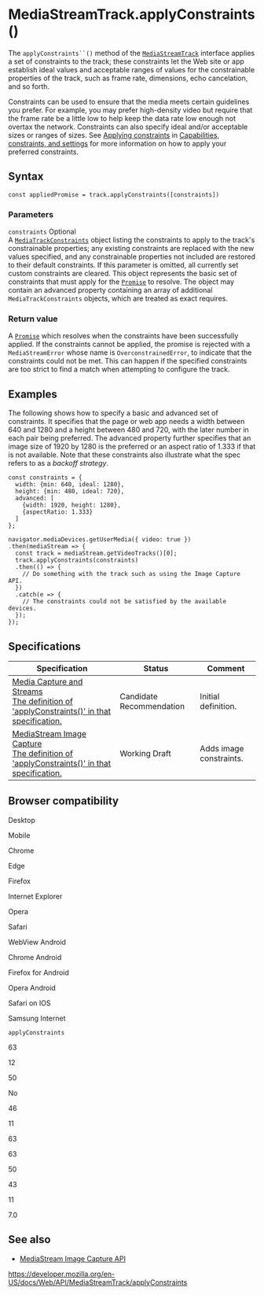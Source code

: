 # MediaStreamTrack.applyConstraints()

The ` applyConstraints``() ` method of the [`MediaStreamTrack`](../mediastreamtrack) interface applies a set of constraints to the track; these constraints let the Web site or app establish ideal values and acceptable ranges of values for the constrainable properties of the track, such as frame rate, dimensions, echo cancelation, and so forth.

Constraints can be used to ensure that the media meets certain guidelines you prefer. For example, you may prefer high-density video but require that the frame rate be a little low to help keep the data rate low enough not overtax the network. Constraints can also specify ideal and/or acceptable sizes or ranges of sizes. See [Applying constraints](../media_streams_api/constraints#applying_constraints) in [Capabilities, constraints, and settings](../media_streams_api/constraints) for more information on how to apply your preferred constraints.

## Syntax

    const appliedPromise = track.applyConstraints([constraints])

### Parameters

`constraints` <span class="badge inline optional">Optional</span>  
A [`MediaTrackConstraints`](../mediatrackconstraints) object listing the constraints to apply to the track's constrainable properties; any existing constraints are replaced with the new values specified, and any constrainable properties not included are restored to their default constraints. If this parameter is omitted, all currently set custom constraints are cleared. This object represents the basic set of constraints that must apply for the [`Promise`](https://developer.mozilla.org/en-US/docs/Web/JavaScript/Reference/Global_Objects/Promise) to resolve. The object may contain an advanced property containing an array of additional `MediaTrackConstraints` objects, which are treated as exact requires.

### Return value

A [`Promise`](https://developer.mozilla.org/en-US/docs/Web/JavaScript/Reference/Global_Objects/Promise) which resolves when the constraints have been successfully applied. If the constraints cannot be applied, the promise is rejected with a <span class="page-not-created">`MediaStreamError`</span> whose name is `OverconstrainedError`, to indicate that the constraints could not be met. This can happen if the specified constraints are too strict to find a match when attempting to configure the track.

## Examples

The following shows how to specify a basic and advanced set of constraints. It specifies that the page or web app needs a width between 640 and 1280 and a height between 480 and 720, with the later number in each pair being preferred. The advanced property further specifies that an image size of 1920 by 1280 is the preferred or an aspect ratio of 1.333 if that is not available. Note that these constraints also illustrate what the spec refers to as a _backoff strategy_.

    const constraints = {
      width: {min: 640, ideal: 1280},
      height: {min: 480, ideal: 720},
      advanced: [
        {width: 1920, height: 1280},
        {aspectRatio: 1.333}
      ]
    };

    navigator.mediaDevices.getUserMedia({ video: true })
    .then(mediaStream => {
      const track = mediaStream.getVideoTracks()[0];
      track.applyConstraints(constraints)
      .then(() => {
        // Do something with the track such as using the Image Capture API.
      })
      .catch(e => {
        // The constraints could not be satisfied by the available devices.
      });
    });

## Specifications

<table><thead><tr class="header"><th>Specification</th><th>Status</th><th>Comment</th></tr></thead><tbody><tr class="odd"><td><a href="https://w3c.github.io/mediacapture-main/#dom-mediatrackconstraints">Media Capture and Streams<br />
<span class="small">The definition of 'applyConstraints()' in that specification.</span></a></td><td><span class="spec-cr">Candidate Recommendation</span></td><td>Initial definition.</td></tr><tr class="even"><td><a href="https://w3c.github.io/mediacapture-image/#mediatrackconstraintset-section">MediaStream Image Capture<br />
<span class="small">The definition of 'applyConstraints()' in that specification.</span></a></td><td><span class="spec-wd">Working Draft</span></td><td>Adds image constraints.</td></tr></tbody></table>

## Browser compatibility

Desktop

Mobile

Chrome

Edge

Firefox

Internet Explorer

Opera

Safari

WebView Android

Chrome Android

Firefox for Android

Opera Android

Safari on IOS

Samsung Internet

`applyConstraints`

63

12

50

No

46

11

63

63

50

43

11

7.0

## See also

- [MediaStream Image Capture API](../mediastream_image_capture_api)

<a href="https://developer.mozilla.org/en-US/docs/Web/API/MediaStreamTrack/applyConstraints" class="_attribution-link">https://developer.mozilla.org/en-US/docs/Web/API/MediaStreamTrack/applyConstraints</a>
